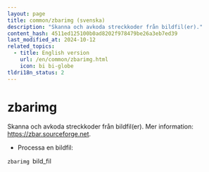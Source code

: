 ```yaml
---
layout: page
title: common/zbarimg (svenska)
description: "Skanna och avkoda streckkoder från bildfil(er)."
content_hash: 4511ed125100b0ad8202f978479be26a3eb7ed39
last_modified_at: 2024-10-12
related_topics:
  - title: English version
    url: /en/common/zbarimg.html
    icon: bi bi-globe
tldri18n_status: 2
---
```

# zbarimg

Skanna och avkoda streckkoder från bildfil(er).
Mer information: <https://zbar.sourceforge.net>.

- Processa en bildfil:

`zbarimg `<span class="tldr-var badge badge-pill bg-dark-lm bg-white-dm text-white-lm text-dark-dm font-weight-bold">bild_fil</span>
